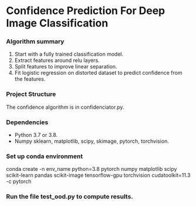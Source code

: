# Confidence Prediction For Deep Image Classification

### Algorithm summary
1. Start with a fully trained classification model.
2. Extract features around relu layers.
3. Split features to improve linear separation.
4. Fit logistic regression on distorted dataset to predict confidence from the features.


### Project Structure
The confidence algorithm is in confidenciator.py.

### Dependencies
* Python 3.7 or 3.8.
* Numpy sklearn, matplotlib, scipy, skimage, pytorch, torchvision.

### Set up conda environment
conda create -n env_name python=3.8 pytorch numpy matplotlib scipy scikit-learn pandas scikit-image tensorflow-gpu torchvision cudatoolkit=11.3 -c pytorch

### Run the file test_ood.py to compute results.
